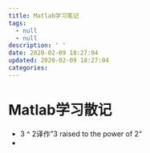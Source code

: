 ```yaml
---
title: Matlab学习笔记
tags:
  - null
  - null
description: ' '
date: 2020-02-09 18:27:04
updated: 2020-02-09 18:27:04
categories:
---
```


# Matlab学习散记

- 3 ^ 2译作”3 raised to the power of 2“
- 
